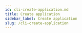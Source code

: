 ```yaml
---
id: cli-create-application.md
title: Create application
sidebar_label: Create application
slug: /cli-create-application
---
```

